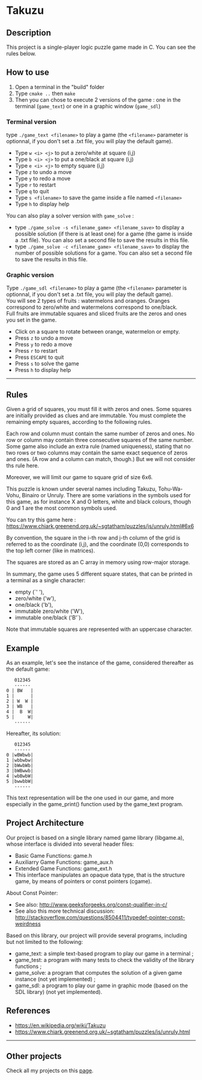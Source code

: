 # Takuzu

## Description
This project is a single-player logic puzzle game made in C. You can see the rules below.

## How to use
1) Open a terminal in the "build" folder
2) Type `cmake ..` then `make`
3) Then you can chose to execute 2 versions of the game : one in the terminal (`game_text`) or one in a graphic window (`game_sdl`)

### Terminal version
type `./game_text <filename>` to play a game (the `<filename>` parameter is optionnal, if you don't set a .txt file, you will play the default game).
- Type `w <i> <j>` to put a zero/white at square (i,j)
- Type `b <i> <j>` to put a one/black at square (i,j)
- Type `e <i> <j>` to empty square (i,j)
- Type `z` to undo a move
- Type `y` to redo a move
- Type `r` to restart
- Type `q` to quit
- Type `s <filename>` to save the game inside a file named `<filename>` 
- Type `h` to display help

You can also play a solver version with `game_solve` :
- type `./game_solve -s <filename_game> <filename_save>` to display a possible solution (if there is at least one) for a game (the game is inside a .txt file). You can also set a second file to save the results in this file.
- type `./game_solve -c <filename_game> <filename_save>` to display the number of possible solutions for a game. You can also set a second file to save the results in this file.

### Graphic version
Type `./game_sdl <filename>` to play a game (the `<filename>` parameter is optionnal, if you don't set a .txt file, you will play the default game).  
You will see 2 types of fruits : watermelons and oranges. Oranges correspond to zero/white and watermelons correspond to one/black.  
Full fruits are immutable squares and sliced fruits are the zeros and ones you set in the game.

- Click on a square to rotate between orange, watermelon or empty.
- Press `z` to undo a move
- Press `y` to redo a move
- Press `r` to restart
- Press `ESCAPE` to quit
- Press `s` to solve the game
- Press `h` to display help

---

## Rules
Given a grid of squares, you must fill it with zeros and ones. Some squares are initially provided as clues and are immutable. You must complete the remaining empty squares, according to the following rules.

Each row and column must contain the same number of zeros and ones.
No row or column may contain three consecutive squares of the same number.
Some game also include an extra rule (named uniqueness), stating that no two rows or two columns may contain the same exact sequence of zeros and ones. (A row and a column can match, though.) But we will not consider ths rule here.

Moreover, we will limit our game to square grid of size 6x6.

This puzzle is known under several names including Takuzu, Tohu-Wa-Vohu, Binairo or Unruly. There are some variations in the symbols used for this game, as for instance X and O letters, white and black colours, though 0 and 1 are the most common symbols used.

You can try this game here : https://www.chiark.greenend.org.uk/~sgtatham/puzzles/js/unruly.html#6x6

By convention, the square in the i-th row and j-th column of the grid is referred to as the coordinate (i,j), and the coordinate (0,0) corresponds to the top left corner (like in matrices).

The squares are stored as an C array in memory using row-major storage.

In summary, the game uses 5 different square states, that can be printed in a terminal as a single character:
- empty (`' '),
- zero/white ('w'),
- one/black ('b'),
- immutable zero/white ('W'),
- immutable one/black ('B'`).

Note that immutable squares are represented with an uppercase character.

## Example
As an example, let's see the instance of the game, considered thereafter as the default game:
```
   012345
   ------
0 | BW   |
1 |      |
2 | W  W |
3 | WB   |
4 |  B  W|
5 |     W|
   ------
```
Hereafter, its solution:
```
   012345
   ------
0 |wBWbwb|
1 |wbbwbw|
2 |bWwbWb|
3 |bWBwwb|
4 |wbBwbW|
5 |bwwbbW|
   ------
```
This text representation will be the one used in our game, and more especially in the game_print() function used by the game_text program.

## Project Architecture
Our project is based on a single library named game library (libgame.a), whose interface is divided into several header files:

- Basic Game Functions: game.h
- Auxiliarry Game Functions: game_aux.h
- Extended Game Functions: game_ext.h
- This interface manipulates an opaque data type, that is the structure game, by means of pointers or const pointers (cgame).

About Const Pointer:

- See also: http://www.geeksforgeeks.org/const-qualifier-in-c/
- See also this more technical discussion: http://stackoverflow.com/questions/8504411/typedef-pointer-const-weirdness

Based on this library, our project will provide several programs, including but not limited to the following:

- game_text: a simple text-based program to play our game in a terminal ;
- game_test: a program with many tests to check the validity of the library functions ;
- game_solve: a program that computes the solution of a given game instance (not yet implemented) ; 
- game_sdl: a program to play our game in graphic mode (based on the SDL library) (not yet implemented).

## References
- https://en.wikipedia.org/wiki/Takuzu
- https://www.chiark.greenend.org.uk/~sgtatham/puzzles/js/unruly.html

---

## Other projects
Check all my projects on this [page](https://github.com/ToxikSkrrt/Projects).
